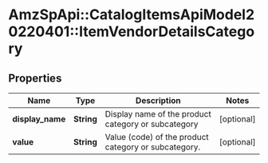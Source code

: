 # AmzSpApi::CatalogItemsApiModel20220401::ItemVendorDetailsCategory

## Properties
Name | Type | Description | Notes
------------ | ------------- | ------------- | -------------
**display_name** | **String** | Display name of the product category or subcategory | [optional] 
**value** | **String** | Value (code) of the product category or subcategory. | [optional] 

